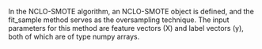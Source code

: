 In the NCLO-SMOTE algorithm, an NCLO-SMOTE object is defined, and the fit_sample method serves as the oversampling technique. The input parameters for this method are feature vectors (X) and label vectors (y), both of which are of type numpy arrays.
